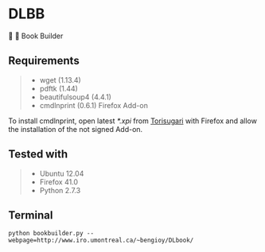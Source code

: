DLBB
====
:book: :hammer: Book Builder

Requirements
------------
>* wget (1.13.4)
>* pdftk (1.44)
>* beautifulsoup4 (4.4.1)
>* cmdlnprint (0.6.1) Firefox Add-on

To install cmdlnprint, open latest *\*.xpi* from [Torisugari](https://github.com/Torisugari/cmdlnprint) with Firefox and allow the installation of the not signed Add-on.

Tested with
------------
>* Ubuntu 12.04
>* Firefox 41.0
>* Python 2.7.3

Terminal
----------------------

```
python bookbuilder.py --webpage=http://www.iro.umontreal.ca/~bengioy/DLbook/
```
